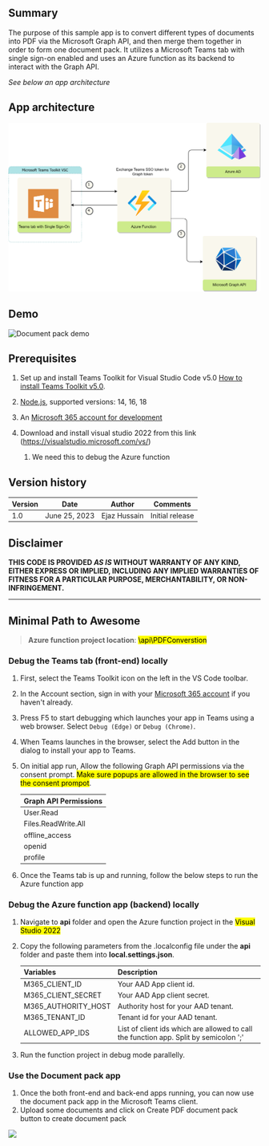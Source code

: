 ## Summary

The purpose of this sample app is to convert different types of documents into PDF via the Microsoft Graph API, and then merge them together in order to form one document pack. It utilizes a Microsoft Teams tab with single sign-on enabled and uses an Azure function as its backend to interact with the Graph API.

_See below an app architecture_

## App architecture

![add bookmark form](./assets/architecture-diagram.png)

## Demo

![Document pack demo](./assets/DocumentPack.gif)

## Prerequisites

1. Set up and install Teams Toolkit for Visual Studio Code v5.0 [How to install Teams Toolkit v5.0](https://learn.microsoft.com/en-us/microsoftteams/platform/toolkit/install-teams-toolkit?tabs=vscode).

2. [Node.js](https://nodejs.org/), supported versions: 14, 16, 18

3. An [Microsoft 365 account for development](https://docs.microsoft.com/microsoftteams/platform/toolkit/accounts)

4. Download and install visual studio 2022 from this link (https://visualstudio.microsoft.com/vs/)
   1. We need this to debug the Azure function

## Version history

| Version | Date          | Author       | Comments        |
| ------- | ------------- | ------------ | --------------- |
| 1.0     | June 25, 2023 | Ejaz Hussain | Initial release |

## Disclaimer

**THIS CODE IS PROVIDED _AS IS_ WITHOUT WARRANTY OF ANY KIND, EITHER EXPRESS OR IMPLIED, INCLUDING ANY IMPLIED WARRANTIES OF FITNESS FOR A PARTICULAR PURPOSE, MERCHANTABILITY, OR NON-INFRINGEMENT.**

---

## Minimal Path to Awesome

> **Azure function project location**: <mark>\api\PDFConverstion</mark>

### Debug the Teams tab (front-end) locally

1. First, select the Teams Toolkit icon on the left in the VS Code toolbar.
2. In the Account section, sign in with your [Microsoft 365 account](https://docs.microsoft.com/microsoftteams/platform/toolkit/accounts) if you haven't already.
3. Press F5 to start debugging which launches your app in Teams using a web browser. Select `Debug (Edge)` or `Debug (Chrome)`.
4. When Teams launches in the browser, select the Add button in the dialog to install your app to Teams.
5. On initial app run, Allow the following Graph API permissions via the consent prompt. <mark>Make sure popups are allowed in the browser to see the consent prompot</mark>.

   | Graph API Permissions |
   | --------------------- |
   | User.Read             |
   | Files.ReadWrite.All   |
   | offline_access        |
   | openid                |
   | profile               |

6. Once the Teams tab is up and running, follow the below steps to run the Azure function app

### Debug the Azure function app (backend) locally

1. Navigate to **api** folder and open the Azure function project in the <mark>Visual Studio 2022</mark>
2. Copy the following parameters from the .localconfig file under the **api** folder and paste them into **local.settings.json**.

   | Variables           | Description                                                                           |
   | ------------------- | ------------------------------------------------------------------------------------- |
   | M365_CLIENT_ID      | Your AAD App client id.                                                               |
   | M365_CLIENT_SECRET  | Your AAD App client secret.                                                           |
   | M365_AUTHORITY_HOST | Authority host for your AAD tenant.                                                   |
   | M365_TENANT_ID      | Tenant id for your AAD tenant.                                                        |
   | ALLOWED_APP_IDS     | List of client ids which are allowed to call the function app. Split by semicolon ';' |

3. Run the function project in debug mode parallelly.

### Use the Document pack app

1. Once the both front-end and back-end apps running, you can now use the document pack app in the Microsoft Teams client.
2. Upload some documents and click on Create PDF document pack button to create document pack

<img src="https://m365-visitor-stats.azurewebsites.net/teams-dev-samples/samples/tab-sso-documentpack" />